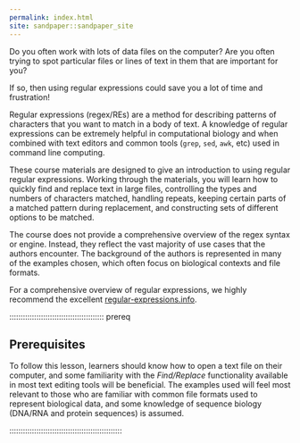```yaml
---
permalink: index.html
site: sandpaper::sandpaper_site
---
```


Do you often work with lots of data files on the computer?
Are you often trying to spot particular files or lines of text in them that are important for you?

If so, then using regular expressions could save you a lot of time and frustration!

Regular expressions (regex/REs) are a method for describing patterns of characters
that you want to match in a body of text.
A knowledge of regular expressions can be extremely helpful in computational biology
and when combined with text editors and common tools (`grep`, `sed`, `awk`, etc)
used in command line computing.

These course materials are designed to give an introduction to using regular regular expressions.
Working through the materials, you will learn how to quickly find and replace text in large files,
controlling the types and numbers of characters matched,
handling repeats,
keeping certain parts of a matched pattern during replacement,
and constructing sets of different options to be matched.

The course does not provide a comprehensive overview of the regex syntax or engine.
Instead, they reflect the vast majority of use cases that the authors encounter.
The background of the authors is represented in many of the examples chosen,
which often focus on biological contexts and file formats.

For a comprehensive overview of regular expressions, we highly recommend the excellent
[regular-expressions.info](https://www.regular-expressions.info/).

::::::::::::::::::::::::::::::::::::::::::  prereq

## Prerequisites

To follow this lesson, learners should know how to open a text file on their computer,
and some familiarity with the *Find/Replace* functionality
available in most text editing tools will be beneficial.
The examples used will feel most relevant to those who are familiar with common file formats
used to represent biological data, and some knowledge of sequence biology
(DNA/RNA and protein sequences) is assumed.


::::::::::::::::::::::::::::::::::::::::::::::::::




